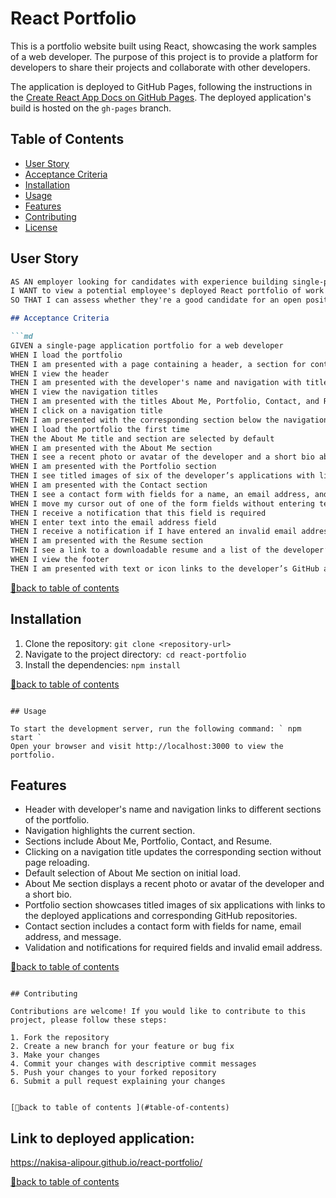 # React Portfolio

This is a portfolio website built using React, showcasing the work samples of a web developer. The purpose of this project is to provide a platform for developers to share their projects and collaborate with other developers.

The application is deployed to GitHub Pages, following the instructions in the [Create React App Docs on GitHub Pages](https://create-react-app.dev/docs/deployment/#github-pages). The deployed application's build is hosted on the `gh-pages` branch.

## Table of Contents
- [User Story](#user-story)
- [Acceptance Criteria](#acceptance-criteria)
- [Installation](#installation)
- [Usage](#usage)
- [Features](#features)
- [Contributing](#contributing)
- [License](#license)

## User Story

```md
AS AN employer looking for candidates with experience building single-page applications
I WANT to view a potential employee's deployed React portfolio of work samples
SO THAT I can assess whether they're a good candidate for an open position

## Acceptance Criteria

```md
GIVEN a single-page application portfolio for a web developer
WHEN I load the portfolio
THEN I am presented with a page containing a header, a section for content, and a footer
WHEN I view the header
THEN I am presented with the developer's name and navigation with titles corresponding to different sections of the portfolio
WHEN I view the navigation titles
THEN I am presented with the titles About Me, Portfolio, Contact, and Resume, and the title corresponding to the current section is highlighted
WHEN I click on a navigation title
THEN I am presented with the corresponding section below the navigation without the page reloading and that title is highlighted
WHEN I load the portfolio the first time
THEN the About Me title and section are selected by default
WHEN I am presented with the About Me section
THEN I see a recent photo or avatar of the developer and a short bio about them
WHEN I am presented with the Portfolio section
THEN I see titled images of six of the developer’s applications with links to both the deployed applications and the corresponding GitHub repositories
WHEN I am presented with the Contact section
THEN I see a contact form with fields for a name, an email address, and a message
WHEN I move my cursor out of one of the form fields without entering text
THEN I receive a notification that this field is required
WHEN I enter text into the email address field
THEN I receive a notification if I have entered an invalid email address
WHEN I am presented with the Resume section
THEN I see a link to a downloadable resume and a list of the developer’s proficiencies
WHEN I view the footer
THEN I am presented with text or icon links to the developer’s GitHub and LinkedIn profiles, and their profile on a third platform (Stack Overflow, Twitter)

```

[🔼back to table of contents ](#table-of-contents)


## Installation

1. Clone the repository: `git clone <repository-url>`
2. Navigate to the project directory:` cd react-portfolio`
3. Install the dependencies: ` npm install `


[🔼back to table of contents ](#table-of-contents)

```

## Usage

To start the development server, run the following command: ` npm start `
Open your browser and visit http://localhost:3000 to view the portfolio.

```

## Features

- Header with developer's name and navigation links to different sections of the portfolio.
- Navigation highlights the current section.
- Sections include About Me, Portfolio, Contact, and Resume.
- Clicking on a navigation title updates the corresponding section without page reloading.
- Default selection of About Me section on initial load.
- About Me section displays a recent photo or avatar of the developer and a short bio.
- Portfolio section showcases titled images of six applications with links to the deployed applications and corresponding GitHub repositories.
- Contact section includes a contact form with fields for name, email address, and message.
- Validation and notifications for required fields and invalid email address.


[🔼back to table of contents ](#table-of-contents)

```

## Contributing

Contributions are welcome! If you would like to contribute to this project, please follow these steps:

1. Fork the repository
2. Create a new branch for your feature or bug fix
3. Make your changes
4. Commit your changes with descriptive commit messages
5. Push your changes to your forked repository
6. Submit a pull request explaining your changes


[🔼back to table of contents ](#table-of-contents)

```

## Link to deployed application:
https://nakisa-alipour.github.io/react-portfolio/ 

[🔼back to table of contents ](#table-of-contents)

```

